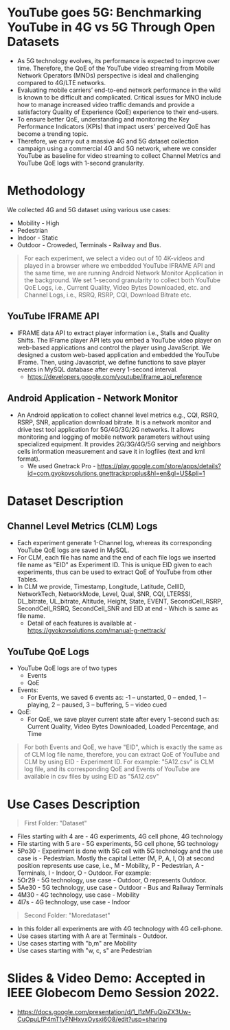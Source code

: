 # YouTube goes 5G: Benchmarking YouTube in 4G vs 5G Through Open Datasets 

- As 5G technology evolves, its performance is expected to improve over time. Therefore, the QoE of the YouTube video streaming from Mobile Network Operators (MNOs) perspective is ideal and challenging compared to 4G/LTE networks. 
- Evaluating mobile carriers’ end-to-end network performance in the wild is known to be difficult and complicated. 
Critical issues for MNO include how to manage increased video traffic demands and provide a satisfactory Quality of Experience (QoE) experience to their end-users. 
- To ensure better QoE, understanding and monitoring the Key Performance Indicators (KPIs) that impact users' perceived QoE has become a trending topic.
- Therefore, we carry out a massive 4G and 5G dataset collection campaign using a commercial 4G and 5G network, where we consider YouTube as baseline for video streaming to collect Channel Metrics and YouTube QoE logs with 1-second granularity.

# Methodology
We collected 4G and 5G dataset using various use cases:
- Mobility - High
- Pedestrian
- Indoor - Static
- Outdoor - Croweded, Terminals - Railway and Bus.

> For each experiment, we select a video out of 10 4K-videos and played in a browser where we embedded YouTube IFRAME API and the same time, we are running Android Network Monitor Application in the background. We set 1-second granularity to collect both YouTube QoE Logs, i.e., Current Quality, Video Bytes Downloaded, etc. and Channel Logs, i.e., RSRQ, RSRP, CQI, Download Bitrate etc. 

## YouTube IFRAME API
- IFRAME data API to extract player information i.e., Stalls and Quality Shifts.
The IFrame player API lets you embed a YouTube video player on web-based applications and control the player using JavaScript.
We designed a custom web-based application and embedded the YouTube IFrame. Then, using Javascript, we define functions to save player events in MySQL database after every 1-second interval.
  - https://developers.google.com/youtube/iframe_api_reference
## Android Application - Network Monitor
- An Android application to collect channel level metrics e.g., CQI, RSRQ, RSRP, SNR, application download bitrate. It is a network monitor and drive test tool application for 5G/4G/3G/2G networks.  It allows monitoring and logging of mobile network parameters without using specialized equipment. It provides 2G/3G/4G/5G serving and neighbors cells information measurement and save it in logfiles (text and kml format).
  - We used Gnetrack Pro - https://play.google.com/store/apps/details?id=com.gyokovsolutions.gnettrackproplus&hl=en&gl=US&pli=1

# Dataset Description

## Channel Level Metrics (CLM) Logs
  - Each experiment generate 1-Channel log, whereas its corresponding YouTube QoE logs are saved in MySQL. 
  - For CLM, each file has name and the end of each file logs we inserted file name as "EID" as Experiment ID. This is unique EID given to each experiments, thus can be used to extract QoE of YouTube from other Tables.
  - In CLM we provide, Timestamp,	Longitude,	Latitude,	CellID,	NetworkTech,	NetworkMode,	Level,	Qual,	SNR,	CQI,	LTERSSI,	DL_bitrate,	UL_bitrate,	Altitude,	Height,	State,	EVENT,	SecondCell_RSRP,	SecondCell_RSRQ,	SecondCell_SNR and EID at end - Which is same as file name.
    - Detail of each features is available at - https://gyokovsolutions.com/manual-g-nettrack/
## YouTube QoE Logs
- YouTube QoE logs are of two types
  - Events
  - QoE
- Events:
  - For Events, we saved 6 events as: -1 – unstarted, 0 – ended, 1 – playing, 2 – paused, 3 – buffering, 5 – video cued
- QoE:
  - For QoE, we save player current state after every 1-second such as: Current Quality, Video Bytes Downloaded, Loaded Percentage, and Time

> For both Events and QoE, we have "EID", which is exactly the same as of CLM log file name, therefore, you can extract QoE of YouTube and CLM by using EID - Experiment ID. For example: "5A12.csv" is CLM log file, and its corresponding QoE and Events of YouTube are available in csv files by using EID as "5A12.csv"

# Use Cases Description
> First Folder: "Dataset"

- Files starting with 4 are - 4G experiments, 4G cell phone, 4G technology
- File starting with 5 are - 5G experiments, 5G cell phone, 5G technology
 - 5Po30 - Experiment is done with 5G cell with 5G technology and the use case is - Pedestrian. Mostly the capital Letter (M, P, A, I, O) at second position represents use case, i.e., M - Mobility, P - Pedestrian, A - Terminals, I - Indoor, O - Outdoor. For example:
 - 5Or29 - 5G technology, use case - Outdoor, O represents Outdoor.
 - 5Ae30 - 5G technology, use case - Outdoor - Bus and Railway Terminals
 - 4M30 - 4G technology, use case - Mobility
 - 4I7s - 4G technology, use case - Indoor
 
> Second Folder: "Moredataset"
- In this folder all experiments are with 4G technology with 4G cell-phone.
- Use cases starting with A are at Terminals - Outdoor.
- Use cases starting with "b,m" are Mobility
- Use cases starting with "w, c, s" are Pedestrian

# Slides & Video Demo: Accepted in IEEE Globecom Demo Session 2022.
- https://docs.google.com/presentation/d/1_l1zMFuQioZX3Uw-CuOpuLfP4mT1yFNHxyxOysxi6O8/edit?usp=sharing
